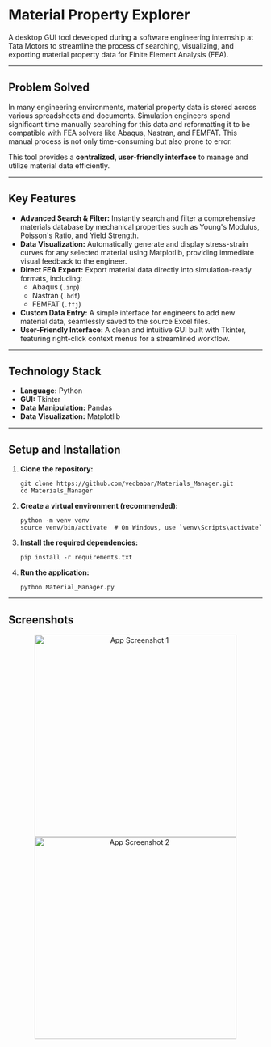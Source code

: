 # Material Property Explorer

A desktop GUI tool developed during a software engineering internship at Tata Motors to streamline the process of searching, visualizing, and exporting material property data for Finite Element Analysis (FEA).

---

## Problem Solved

<p>
In many engineering environments, material property data is stored across various spreadsheets and documents. Simulation engineers spend significant time manually searching for this data and reformatting it to be compatible with FEA solvers like Abaqus, Nastran, and FEMFAT. This manual process is not only time-consuming but also prone to error.
</p>

<p>
This tool provides a <strong>centralized, user-friendly interface</strong> to manage and utilize material data efficiently.
</p>

---

## Key Features

<ul>
  <li><strong>Advanced Search & Filter:</strong> Instantly search and filter a comprehensive materials database by mechanical properties such as Young's Modulus, Poisson's Ratio, and Yield Strength.</li>
  <li><strong>Data Visualization:</strong> Automatically generate and display stress-strain curves for any selected material using Matplotlib, providing immediate visual feedback to the engineer.</li>
  <li><strong>Direct FEA Export:</strong> Export material data directly into simulation-ready formats, including:
    <ul>
      <li>Abaqus (<code>.inp</code>)</li>
      <li>Nastran (<code>.bdf</code>)</li>
      <li>FEMFAT (<code>.ffj</code>)</li>
    </ul>
  </li>
  <li><strong>Custom Data Entry:</strong> A simple interface for engineers to add new material data, seamlessly saved to the source Excel files.</li>
  <li><strong>User-Friendly Interface:</strong> A clean and intuitive GUI built with Tkinter, featuring right-click context menus for a streamlined workflow.</li>
</ul>

---

## Technology Stack

<ul>
  <li><strong>Language:</strong> Python</li>
  <li><strong>GUI:</strong> Tkinter</li>
  <li><strong>Data Manipulation:</strong> Pandas</li>
  <li><strong>Data Visualization:</strong> Matplotlib</li>
</ul>

---

## Setup and Installation

<ol>
  <li><strong>Clone the repository:</strong>
    <pre><code>git clone https://github.com/vedbabar/Materials_Manager.git
cd Materials_Manager</code></pre>
  </li>
  <li><strong>Create a virtual environment (recommended):</strong>
    <pre><code>python -m venv venv
source venv/bin/activate  # On Windows, use `venv\Scripts\activate`</code></pre>
  </li>
  <li><strong>Install the required dependencies:</strong>
    <pre><code>pip install -r requirements.txt</code></pre>
  </li>
  <li><strong>Run the application:</strong>
    <pre><code>python Material_Manager.py</code></pre>
  </li>
</ol>

---

## Screenshots
<p align="center">
  <img src="screenshots/screenshot1.png" alt="App Screenshot 1" width="400"/>
  <img src="screenshots/screenshot2.png" alt="App Screenshot 2" width="400"/>
</p>
